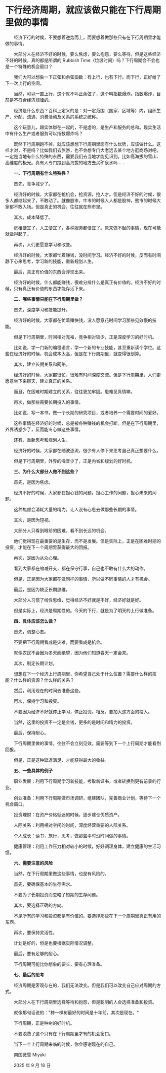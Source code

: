 # 下行经济周期，就应该做只能在下行周期里做的事情

　　经济下行的时候，不要想着逆势而上，而要想着做那些只有在下行周期里才能做的事情。

　　大部分人在经济不好的时候，要么焦虑，要么抱怨，要么等待。但是这些经济不好的时候，真的都是所谓的 Rubbish Time（垃圾时间）吗？下行周期会不会也是一个特殊的机会窗口？

　　我们大可以想象一下正弦和余弦函数：有上行，也有下行。而下行，正好给了下一次上行的空间。

　　当然，可以一直上行，这个就不叫正余弦了，这个叫指数爆炸。指数爆炸，目前是不符合经济规律的。

　　经济是什么东西？百科上定义的是：对一定范围（国家、区域等）内，组织生产、分配、流通、消费活动及关系的系统之统称。

　　这个玩意儿，跟实体绑在一起的，不是虚的，是生产和服务的总和。现实生活中有什么生产或者服务可以指数爆炸吗？

　　既然下行周期跑不掉，就应该想想下行周期里面有什么优势，应该做什么。这样才对，不是吗？比如我们去旅游，也不会想专门大老远去某个地方逛商场对吧，一定是当地有什么特殊的东西，需要我们去当地才能见识到。比如高海拔的雪山、高维度的极光。真有人专门跑到高海拔的地方去买矿泉水吗……

　　**一、下行周期有什么特殊性？**

　　首先，竞争减少了。

　　经济好的时候，大家都在抢机会，抢资源，抢人才。但是经济不好的时候，很多人都缩起来了，不敢动了。就像股市，牛市的时候人人都是股神，熊市的时候大家都不敢入场。但是真正的机会，往往就在熊市里。

　　其次，成本降低了。

　　房租便宜了，人工便宜了，各种服务都便宜了。原来做不起的事情，现在可能就做得起了。

　　再次，人们更愿意学习和改变。

　　经济好的时候，大家都忙着赚钱，没时间学习。经济不好的时候，反而有时间静下心来思考，学习新的技能，重新规划人生。

　　最后，真正有价值的东西会浮现出来。

　　经济好的时候，什么都能赚钱，很难分辨什么是真正有价值的。经济不好的时候，只有真正有价值的东西才能存活下来。

　　**二、哪些事情只能在下行周期里做？**

　　首先，深度学习和技能提升。

　　经济好的时候，大家都在忙着赚快钱，没人愿意花时间学习那些见效慢的技能。

　　但是下行周期里，时间相对充裕，竞争相对较少，正是深度学习的好时机。

　　比如说，学一门新的编程语言，学一个新的专业技能，甚至重新读个学位。这些在经济好的时候，机会成本太高，但是在下行周期里，就变得很划算。

　　其次，建立长期关系和网络。

　　经济好的时候，大家都很忙，很难有时间深度交流。但是下行周期里，人们更愿意坐下来聊天，建立真正的关系。

　　而且，在困难时期建立的关系，往往更加牢固。患难见真情嘛。

　　再次，做那些需要长期投入的事情。

　　比如说，写一本书，做一个长期的研究项目，或者培养一个需要时间的爱好。

　　这些事情在经济好的时候，总是被各种赚钱的机会打断。但是在下行周期里，外界诱惑少了，反而能专心做这些事情。

　　还有，重新思考和规划人生。

　　经济好的时候，大家都在随波逐流，很少有人停下来思考自己真正想要什么。

　　但是下行周期里，外界的噪音少了，正是内省和规划的好时机。

　　**三、为什么大部分人做不到这些？**

　　首先，是因为焦虑。

　　经济不好的时候，大家都在担心钱的问题，担心工作的问题，担心未来的问题。

　　这种焦虑会消耗大量的精力，让人没有心思去做那些长期的事情。

　　其次，是因为短视。

　　大部分人只看到眼前的困难，看不到长远的机会。

　　他们觉得现在最重要的是生存，而不是发展。但是实际上，正是在困难时期的投资，才能在下一个周期里获得最大的回报。

　　再次，是因为从众心理。

　　看到大家都在缩减开支，都在保守行事，自己也不敢有什么大的动作。

　　但是，正是因为大家都在做同样的事情，所以做不同事情的人才有机会。

　　最后，是因为缺乏长期思维。

　　大部分人习惯了线性思维，觉得经济不好就是不好，经济好就是好。

　　但是实际上，经济是周期性的。今天的下行，就是为了明天的上行做准备。

　　**四、具体应该怎么做？**

　　首先，调整心态。

　　不要把下行周期看成是灾难，而要看成是机会。

　　就像农民不会因为冬天而绝望，因为他们知道春天一定会来。

　　其次，制定长期计划。

　　想想在下一个经济上行周期里，你希望自己处于什么位置？需要什么样的技能？什么样的资源？什么样的关系？

　　然后，利用现在的时间去准备这些。

　　再次，保持学习和投资。

　　不要因为经济不好就停止学习，停止投资。相反，要加大这方面的投入。

　　当然，这里的投资不一定是金钱，更多的是时间和精力的投资。

　　最后，保持耐心。

　　下行周期里做的事情，往往不会立刻见效。需要等到下一个上行周期才能看到回报。

　　但是，正是这种延迟满足，才能获得最大的收益。

　　**五、一些具体的例子**

　　职业发展：利用下行周期学习新技能，考取新证书，或者转换到更有前景的行业。

　　创业准备：利用下行周期做市场调研，组建团队，完善商业计划，等待下一个机会窗口。

　　投资理财：在资产价格低迷的时候，逐步建仓优质资产。

　　人际关系：利用相对空闲的时间，深度经营重要的人际关系。

　　个人成长：读书，旅行，思考，做那些平时没时间做的事情。

　　健康管理：利用工作压力相对较小的时候，好好调理身体，建立健康的生活习惯。

　　**六、需要注意的风险**

　　当然，在下行周期里做这些事情，也是有风险的。

　　首先，要确保基本的生存需求。

　　不要为了长期投资而忽略了短期的生存问题。

　　其次，要选择正确的方向。

　　不是所有的学习和投资都是有价值的。要选择那些在下一个周期里真正有用的东西。

　　再次，要保持灵活性。

　　计划是好的，但是也要根据实际情况调整。

　　最后，要有足够的耐心。

　　下行周期可能比你想象的要长，要有心理准备。

　　**七、最后的思考**

　　经济周期是客观存在的，我们无法改变。但是我们可以改变自己应对周期的方式。

　　大部分人在下行周期里选择等待和抱怨，但是聪明的人会选择准备和投资。

　　就像那句话说的："种一棵树最好的时间是十年前，其次是现在。"

　　下行周期，正是种树的好时机。

　　不要浪费了这个只有在下行周期里才有的机会窗口。

　　当下一个上行周期来临的时候，你会感谢现在的自己。

　　南国微雪 Miyuki

　　2025 年 9 月 18 日